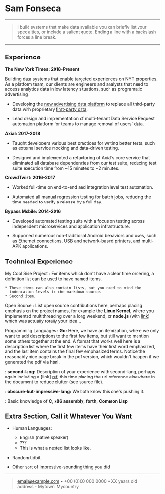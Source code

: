Sam Fonseca
============

----

>  I build systems that make data available
>  you can briefly list your specialties, or include a salient
>  quote. Ending a line with a backslash forces a line break.

----

Experience
----------

**The New York Times: 2018-Present**

Building data systems that enable targeted experiences on NYT
properties. As a platform team, our clients are engineers and
analysts that need to access analytics data in low latency
situations, such as programatic advertising.

* Developing the [new advertising data platform](https://open.nytimes.com/to-serve-better-ads-we-built-our-own-data-program-c5e039bf247b)
  to replace all third-party data with proprietary [first-party data](https://www.axios.com/new-york-times-advertising-792b3cd6-4bdb-47c3-9817-36601211a79d.html).

* Lead design and implementation of multi-tenant Data Service Request
  automation platform for teams to manage removal of users' data.

**Axial: 2017-2018**

* Taught developers various best practices for writing better tests, such as external service mocking and data-driven
    testing.

* Designed and implemented a refactoring of Axial’s core service that eliminated all database dependencies from our test
    suite, reducing test suite execution time from ~15 minutes to ~2 minutes.

**CrowdTwist: 2016-2017**

* Worked full-time on end-to-end and integration level test automation.

* Automated all manual regression testing for batch jobs, reducing the time needed to verify a release by a full day.

**Bypass Mobile: 2014-2016**

* Developed automated testing suite with a focus on testing across independent microservices and application
    infrastructure.

* Supported numerous non-traditional Android behaviors and uses, such as Ethernet connections, USB and network-based
    printers, and multi-APK applications.

Technical Experience
--------------------

My Cool Side Project
:   For items which don't have a clear time ordering, a definition
    list can be used to have named items.

    * These items can also contain lists, but you need to mind the
      indentation levels in the markdown source.
    * Second item.

Open Source
:   List open source contributions here, perhaps placing emphasis on
    the project names, for example the **Linux Kernel**, where you
    implemented multithreading over a long weekend, or **node.js**
    (with [link](http://nodejs.org)) which was actually totally
    your idea...

Programming Languages
:   **Go:** Here, we have an itemization, where we only want
    to add descriptions to the first few items, but still want to
    mention some others together at the end. A format that works well
    here is a description list where the first few items have their
    first word emphasized, and the last item contains the final few
    emphasized terms. Notice the reasonably nice page break in the pdf
    version, which wouldn't happen if we generated the pdf via html.

:   **second-lang:** Description of your experience with second-lang,
    perhaps again including a [link] [ref], this time placing the url
    reference elsewhere in the document to reduce clutter (see source
    file). 

:   **obscure-but-impressive-lang:** We both know this one's pushing
    it.

:   Basic knowledge of **C**, **x86 assembly**, **forth**, **Common Lisp**

[ref]: https://github.com/githubuser/superlongprojectname

Extra Section, Call it Whatever You Want
----------------------------------------

* Human Languages:

     * English (native speaker)
     * ???
     * This is what a nested list looks like.

* Random tidbit

* Other sort of impressive-sounding thing you did

----

> <email@example.com> • +00 (0)00 000 0000 • XX years old\
> address - Mytown, Mycountry
